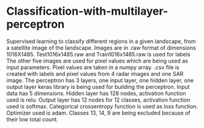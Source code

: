 # Classification-with-multilayer-perceptron
Supervised learning to classify different regions in a given landscape, from a satellite image of the landscape.
Images are in .raw format of dimensions 1016X1485.
Test1016x1485.raw and Train1016x1485.raw is used for labels
The other five images are used for pixel values which are being used as input parameters.
Pixel values are taken in a numpy array.
.csv file is created with labels and pixel values from 4 radar images and one SAR image.
The perceptron has 3 layers, one input layer, one hidden layer, one output layer
keras library is being used for building the perceptron.
Input data has 5 dimensions.
Hidden layer has 128 nodes, activation function used is relu.
Output layer has 12 nodes for 12 classes, activation function used is softmax.
Categorical crossentropy function is used as loss function.
Optimizer used is adam.
Classes 13, 14, 9 are being excluded because of their low total count.
